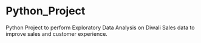 # Python_Project

Python Project to perform Exploratory Data Analysis on Diwali Sales data to improve sales and customer experience.
